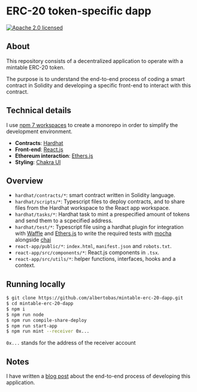 # ERC-20 token-specific dapp

[![Apache 2.0 licensed](https://img.shields.io/badge/License-Apache_2.0-yellow.svg)](https://github.com/albertobas/mintable-erc-20-dapp/blob/main/LICENSE)

## About

This repository consists of a decentralized application to operate with a mintable ERC-20 token.

The purpose is to understand the end-to-end process of coding a smart contract in Solidity and developing a specific front-end to interact with this contract.

## Technical details

I use [npm 7 workspaces](https://docs.npmjs.com/cli/v7/using-npm/workspaces "npm 7 workspaces") to create a monorepo in order to simplify the development environment.

- **Contracts**: [Hardhat](https://hardhat.org)
- **Front-end**: [React.js](https://reactjs.org)
- **Ethereum interaction**: [Ethers.js](https://docs.ethers.io/)
- **Styling**: [Chakra UI](https://chakra-ui.com)

## Overview

- `hardhat/contracts/*`: smart contract written in Solidity language.
- `hardhat/scripts/*`: Typescript files to deploy contracts, and to share files from the Hardhat workspace to the React app workspace.
- `hardhat/tasks/*`: Hardhat task to mint a prespecified amount of tokens and send them to a scpecified address.
- `hardhat/test/*`: Typescript file using a hardhat plugin for integration with [Waffle](https://hardhat.org/plugins/nomiclabs-hardhat-waffle.html) and [Ethers.js](https://hardhat.org/plugins/nomiclabs-hardhat-ethers.html) to write the required tests with [mocha](https://mochajs.org/) alongside [chai](https://www.chaijs.com/)
- `react-app/public/*`: `index.html`, `manifest.json` and `robots.txt`.
- `react-app/src/components/*`: React.js components in `.tsx`.
- `react-app/src/utils/*`: helper functions, interfaces, hooks and a context.

## Running locally

```bash
$ git clone https://github.com/albertobas/mintable-erc-20-dapp.git
$ cd mintable-erc-20-dapp
$ npm i
$ npm run node
$ npm run compile-share-deploy
$ npm run start-app
$ npm run mint --receiver 0x...
```

`0x...` stands for the address of the receiver account

## Notes

I have written a [blog post](https://www.albertobas.com/blog/mintable-erc-20-dapp) about the end-to-end process of developing this application.
